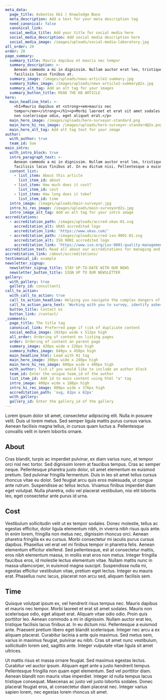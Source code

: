 ```yaml
---
meta_data:
  page_title: Asbestos kb1 | Knowledge Base
  meta_description: Add a text for your meta description tag
  need_canonical: false
  canonical_link:
  social_media_title: Add your title for social media here
  social_media_description: Add social media description here
  social_media_image: /images/uploads/social-media-laboratory.jpg
all_order: 20
order: 20
page_summary:
  summary_title: Mauris dapibus et mauris nec tempor
  summary_description: >-
    Aenean commodo a mi in dignissim. Nullam auctor erat leo, tristique
    facilisis lacus finibus at.
  summary_image: /images/uploads/news-article2-summary.jpg
  summary_hiRes_image: /images/uploads/news-article2-summary@2x.jpg
  summary_alt_tag: Add an alt tag for your images
  summary_button_title: READ THE KB ARTICLE
hero:
  main_headline_html: >-
    <h1>Mauris dapibus et <strong><em>mauris nec
    tempor</em></strong></h1><p>Morbi laoreet et erat sit amet sodales. Mauris
    non scelerisque odio, eget aliquet erat.</p>
  main_hero_image: /images/uploads/hero-surveyor-standard.png
  main_hero_hi_res_image: /images/uploads/hero-surveyor-standard@2x.png
  main_hero_alt_tag: Add alt tag text for your image
author:
  with_author: true
  team_id: Sue
main_intro:
  with_intro_block: true
  intro_paragraph_text: >-
    Aenean commodo a mi in dignissim. Nullam auctor erat leo, tristique
    facilisis lacus finibus at. In eu dictum nisi. Pellentesque a euismod ante.
  content_list:
    - list_item: About this article
      list_item_id: about
    - list_item: How much does it cost?
      list_item_id: cost
    - list_item: How long does it take?
      list_item_id: time
  intro_image: /images/uploads/main-surveyor.jpg
  intro_hi_res_image: /images/uploads/main-surveyor@2x.jpg
  intro_image_alt_tag: Add an alt tag for your intro image
accreditations:
  - accreditation_path: /images/uploads/accred-ukas-01.svg
    accreditation_alt: UKAS accredited logo
    accreditation_link: 'https://www.ukas.com/'
  - accreditation_path: /images/uploads/accred-iso-9001-01.svg
    accreditation_alt: ISO 9001 accredited logo
    accreditation_link: 'https://www.iso.org/iso-9001-quality-management.html'
accreditation_text: Read all about our accreditations for managing and solving cases of asbestos.
accreditation_link: /about/accreditations/
testimonial_id: example
newsletter_signup:
  newsletter_signup_title: STAY UP-TO-DATE WITH OUR NEWS
  newsletter_button_title: SIGN UP TO OUR NEWSLETTER
gallery:
  with_gallery: true
  gallery_id: consultant1
call_to_action:
  with_call_to_action: true
  call_to_action_headline: Helping you navigate the complex dangers of asbestos
  call_to_action_para_text: 'Working with you to survey, identify asbestos and remove it.'
  button_title: Contact Us
  button_link: /contact/
_comments:
  page_title: The title tag
  canonical_link: Preferred page if risk of duplicate content
  social_media_image: 1024px wide x 512px high
  all_order: Ordering of content on listing pages
  order: Ordering of content on parent page
  summary_image: 420px wide x 226px high
  summary_hiRes_image: 840px x 450px high
  main_headline_html: Lead with H1 tag
  main_hero_image: 300px wide x 240px high
  main_hero_hi_res_image: 600px wide x 480px high
  with_author: Tick if you would like to include an author block
  team_id: Enter the unique team_id of the author
  list_item_id: Add id to main content using html "a" tag
  intro_image: 400px wide x 188px high
  intro_hi_res_image: 800px wide x 376px high
  accreditation_path: 'svg, 62px x 62px'
  with_gallery:
  gallery_id: Enter the gallery_id of the gallery
---
```


Lorem ipsum dolor sit amet, consectetur adipiscing elit. Nulla in posuere velit. Duis ut lorem metus. Sed semper ligula mattis purus cursus varius. Aenean facilisis magna tellus, in cursus quam luctus a. Pellentesque convallis velit in lorem lobortis ornare.

## About

Cras blandit, turpis ac imperdiet pulvinar, ex diam varius nunc, et tempor orci nisl nec tortor. Sed dignissim lorem at faucibus tempus. Cras ac semper neque. Pellentesque pharetra justo dolor, sit amet elementum ex euismod pretium. Sed pulvinar fringilla fermentum. Duis in leo sit amet tellus cursus rhoncus vitae eu dolor. Sed feugiat arcu quis eros malesuada, ut congue ante rutrum. Suspendisse ac tellus lectus. Vivamus finibus imperdiet diam eget volutpat. Nulla pharetra, odio vel placerat vestibulum, nisi elit lobortis leo, eget consectetur ante purus id urna.

## Cost

Vestibulum sollicitudin velit ut ex tempor sodales. Donec molestie, tellus ac egestas efficitur, dolor ligula elementum nibh, in viverra nibh risus quis ante. In enim lorem, fringilla non metus nec, dignissim rhoncus orci. Aenean pharetra fringilla ex eu cursus. Morbi consectetur mi iaculis purus cursus dapibus. Phasellus vel erat vel mi finibus tempor in pharetra felis. Aenean elementum efficitur eleifend. Sed pellentesque, est at consectetur mattis, eros nibh elementum massa, in mollis erat eros non metus. Integer fringilla faucibus eros, id molestie lectus elementum vitae. Nullam mattis nunc in massa ullamcorper, in euismod magna suscipit. Suspendisse nulla mi, egestas efficitur vestibulum vitae, pretium eget lectus. Integer eu mauris erat. Phasellus nunc lacus, placerat non arcu sed, aliquam facilisis sem.

## Time

Quisque volutpat ipsum ex, vel hendrerit risus tempus nec. Mauris dapibus et mauris nec tempor. Morbi laoreet et erat sit amet sodales. Mauris non scelerisque odio, eget aliquet erat. Aliquam vitae odio odio. Proin quis porttitor leo. Aenean commodo a mi in dignissim. Nullam auctor erat leo, tristique facilisis lacus finibus at. In eu dictum nisi. Pellentesque a euismod ante. Praesent pretium libero eget blandit scelerisque. Integer nec arcu a ex aliquam placerat. Curabitur lacinia a ante quis maximus. Sed metus sem, varius in maximus feugiat, pulvinar eu nibh. Cras sit amet nunc vestibulum, sollicitudin lorem sed, sagittis ante. Integer vulputate vitae ligula sit amet ultrices.

Ut mattis risus et massa ornare feugiat. Sed maximus egestas lectus. Curabitur vel auctor ipsum. Aliquam eget ante a justo hendrerit tempus. Pellentesque fringilla non quam eget elementum. Sed vel porttitor diam. Aenean blandit non mauris vitae imperdiet. Integer id nulla tempus lacus tristique consequat. Maecenas ac justo vel justo lobortis sodales. Donec placerat feugiat eros, at consectetur diam placerat nec. Integer varius sapien lorem, nec egestas lorem rhoncus sit amet.